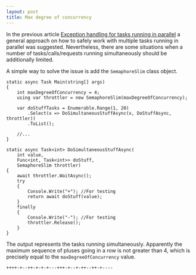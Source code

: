 ```yaml
---
layout: post
title: Max degree of concurrency 
---
```


In the previous article <a href="/2020/07/30/Exception-handling-for-tasks-running-in-parallel">Exception handling for tasks running in parallel</a> a general approach on how to safely work with multiple tasks running in parallel was suggested. Nevertheless, there are some situations when a number of tasks/calls/requests running simultaneously should be additionally limited.

A simple way to solve the issue is add the <code>SemaphoreSlim</code> class object.

<pre><code class="language-cs">static async Task Main(string[] args)
{
    int maxDegreeOfConcurrency = 4; 
    using var throttler = new SemaphoreSlim(maxDegreeOfConcurrency);

    var doStuffTasks = Enumerable.Range(1, 20)
        .Select(x => DoSimultaneousStuffAsync(x, DoStuffAsync, throttler))
        .ToList();

    //... 
}

static async Task&lt;int&gt; DoSimultaneousStuffAsync(
    int value,
    Func&lt;int, Task&lt;int&gt;&gt; doStuff,
    SemaphoreSlim throttler)
{
    await throttler.WaitAsync();
    try
    {
        Console.Write("+"); //For testing
        return await doStuff(value);
    }
    finally
    {
        Console.Write("-"); //For testing
        throttler.Release();
    }
}</code></pre>

The output represents the tasks running simultaneously. Apparently the maximum sequence of pluses going in a row is not greater than 4, which is precisely equal to the <code>maxDegreeOfConcurrency</code> value. 
<pre><code class="nohighlight">++++-+--++-+-+-+---+++-+--+-++--++-+----</code></pre>
